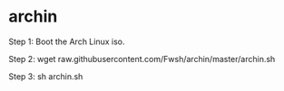 # archin

Step 1: Boot the Arch Linux iso.

Step 2: wget raw.githubusercontent.com/Fwsh/archin/master/archin.sh

Step 3: sh archin.sh
